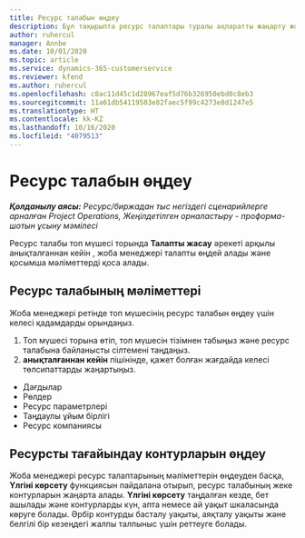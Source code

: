 ```yaml
---
title: Ресурс талабын өңдеу
description: Бұл тақырыпта ресурс талаптары туралы ақпаратты жаңарту жолы туралы ақпарат берілген.
author: ruhercul
manager: Annbe
ms.date: 10/01/2020
ms.topic: article
ms.service: dynamics-365-customerservice
ms.reviewer: kfend
ms.author: ruhercul
ms.openlocfilehash: c8ac11d45c1d28967eaf5d76b326950ebd0c8eb3
ms.sourcegitcommit: 11a61db54119503e82faec5f99c4273e8d1247e5
ms.translationtype: HT
ms.contentlocale: kk-KZ
ms.lasthandoff: 10/16/2020
ms.locfileid: "4079513"
---
```

# <a name="edit-a-resource-requirement"></a>Ресурс талабын өңдеу

_**Қолданылу аясы:** Ресурс/биржадан тыс негіздегі сценарийлерге арналған Project Operations, Жеңілдетілген орналастыру - проформа-шотын ұсыну мәмілесі_

Ресурс талабы топ мүшесі торында **Талапты жасау** әрекеті арқылы анықталғаннан кейін , жоба менеджері талапты өңдей алады және қосымша мәліметтерді қоса алады.

## <a name="edit-resource-requirement-details"></a>Ресурс талабының мәліметтері

Жоба менеджері ретінде топ мүшесінің ресурс талабын өңдеу үшін келесі қадамдарды орындаңыз.

1. Топ мүшесі торына өтіп, топ мүшесін тізімнен табыңыз және ресурс талабына байланысты сілтемені таңдаңыз.
2. **анықталғаннан кейін** пішінінде, қажет болған жағдайда келесі төлсипаттарды жаңартыңыз.

- Дағдылар
- Рөлдер
- Ресурс параметрлері
- Таңдаулы ұйым бірлігі
- Ресурс компаниясы

## <a name="edit-resource-assignment-contours"></a>Ресурсты тағайындау контурларын өңдеу

Жоба менеджері ресурс талаптарының мәліметтерін өңдеуден басқа, **Үлгіні көрсету** функциясын пайдалана отырып, ресурс талабының жеке контурларын жаңарта алады. **Үлгіні көрсету** таңдалған кезде, бет ашылады және контурларды күн, апта немесе ай уақыт шкаласында көруге болады. Әрбір контурды басталу уақыты, аяқталу уақыты және белгілі бір кезеңдегі жалпы талпыныс үшін реттеуге болады.